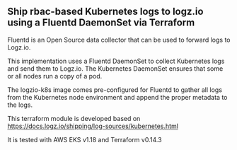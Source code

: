 ## Ship rbac-based Kubernetes logs to logz.io using a Fluentd DaemonSet via Terraform

Fluentd is an Open Source data collector that can be used to forward logs to Logz.io.

This implementation uses a Fluentd DaemonSet to collect Kubernetes logs and send them to Logz.io. The Kubernetes DaemonSet ensures that some or all nodes run a copy of a pod.

The logzio-k8s image comes pre-configured for Fluentd to gather all logs from the Kubernetes node environment and append the proper metadata to the logs.

This terraform module is developed based on https://docs.logz.io/shipping/log-sources/kubernetes.html

It is tested with AWS EKS v1.18 and Terraform v0.14.3
